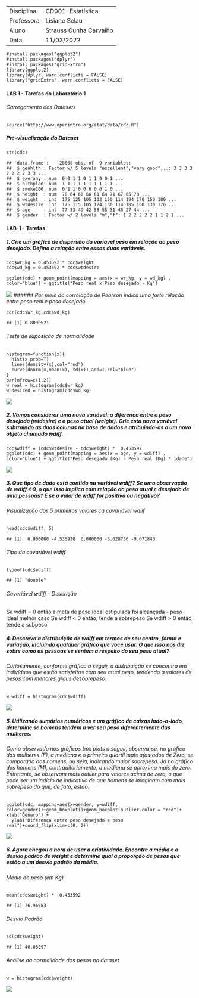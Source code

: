 <table>
<tbody>
<tr class="odd">
<td>Disciplina</td>
<td>CD001-Estatística</td>
</tr>
<tr class="even">
<td>Professora</td>
<td>Lisiane Selau</td>
</tr>
<tr class="odd">
<td>Aluno</td>
<td>Strauss Cunha Carvalho</td>
</tr>
<tr class="even">
<td>Data</td>
<td>11/03/2022</td>
</tr>
</tbody>
</table>

    #install.packages("ggplot2")
    #install.packages("dplyr")
    #install.packages("gridExtra")
    library(ggplot2)
    library(dplyr, warn.conflicts = FALSE)
    library("gridExtra", warn.conflicts = FALSE)

#### **LAB 1** - Tarefas do Laboratório 1

###### Carregamento dos Datasets

    source("http://www.openintro.org/stat/data/cdc.R")

##### Pré-visualização do Dataset

    str(cdc)

    ## 'data.frame':    20000 obs. of  9 variables:
    ##  $ genhlth : Factor w/ 5 levels "excellent","very good",..: 3 3 3 3 2 2 2 2 3 3 ...
    ##  $ exerany : num  0 0 1 1 0 1 1 0 0 1 ...
    ##  $ hlthplan: num  1 1 1 1 1 1 1 1 1 1 ...
    ##  $ smoke100: num  0 1 1 0 0 0 0 0 1 0 ...
    ##  $ height  : num  70 64 60 66 61 64 71 67 65 70 ...
    ##  $ weight  : int  175 125 105 132 150 114 194 170 150 180 ...
    ##  $ wtdesire: int  175 115 105 124 130 114 185 160 130 170 ...
    ##  $ age     : int  77 33 49 42 55 55 31 45 27 44 ...
    ##  $ gender  : Factor w/ 2 levels "m","f": 1 2 2 2 2 2 1 1 2 1 ...

#### **LAB-1** - Tarefas

##### **1. Crie um gráfico de dispersão da variável peso em relação ao peso desejado. Defina a relação entre essas duas variáveis.**

    cdc$wr_kg = 0.453592 * cdc$weight
    cdc$wd_kg = 0.453592 * cdc$wtdesire

    ggplot(cdc) + geom_point(mapping = aes(x = wr_kg, y = wd_kg) , color="blue") + ggtitle("Peso real x Peso desejado - Kg") 

![](ufrgs-estatistica-strauss-lab01_files/figure-markdown_strict/unnamed-chunk-5-1.png)
\###### *Por meio da correlação de Pearson indica uma forte relação
entre peso real e peso desejado.*

    cor(cdc$wr_kg,cdc$wd_kg)

    ## [1] 0.8000521

###### *Teste de suposição de normalidade*

    histogram=function(x){
      hist(x,prob=T)
      lines(density(x),col="red")
      curve(dnorm(x,mean(x), sd(x)),add=T,col="blue")
    }
    par(mfrow=c(1,2))
    w_real = histogram(cdc$wr_kg)
    w_desired = histogram(cdc$wd_kg)

![](ufrgs-estatistica-strauss-lab01_files/figure-markdown_strict/unnamed-chunk-7-1.png)

##### **2. Vamos considerar uma nova variável: a diferença entre o peso desejado (wtdesire) e o peso atual (weight). Crie esta nova variável subtraindo as duas colunas na base de dados e atribuindo-as a um novo objeto chamado wdiff.**

    cdc$wdiff = (cdc$wtdesire - cdc$weight) *  0.453592 
    ggplot(cdc) + geom_point(mapping = aes(x = age, y = wdiff) , color="blue") + ggtitle("Peso desejado (Kg) - Peso real (Kg) * idade") 

![](ufrgs-estatistica-strauss-lab01_files/figure-markdown_strict/unnamed-chunk-8-1.png)

##### **3. Que tipo de dado está contido na variável wdiff? Se uma observação de wdiff é 0, o que isso implica com relação ao peso atual e desejado de uma pessoas? E se o valor de wdiff for positivo ou negativo?**

###### *Visualização dos 5 primeiros valores ca covariável wdiif*

    head(cdc$wdiff, 5)

    ## [1]  0.000000 -4.535920  0.000000 -3.628736 -9.071840

###### *Tipo da covariável wdiff*

    typeof(cdc$wdiff)

    ## [1] "double"

###### *Covariável wdiff - Descrição*

Se wdiff = 0 então a meta de peso ideal estipulada foi alcançada - peso
ideal melhor caso Se wdiff &lt; 0 então, tende a sobrepeso Se wdiff &gt;
0 então, tende a subpeso

##### **4. Descreva a distribuição de wdiff em termos de seu centro, forma e variação, incluindo qualquer gráfico que você usar. O que isso nos diz sobre como as pessoas se sentem a respeito do seu peso atual?**

###### *Curiosamente, conforme gráfico a seguir, a distribuição se concentra em indivíduos que estão satisfeitos com seu atual peso, tendendo a valores de pesos com menores graus desobrepeso.*

    w_wdiff = histogram(cdc$wdiff)

![](ufrgs-estatistica-strauss-lab01_files/figure-markdown_strict/unnamed-chunk-11-1.png)

##### **5. Utilizando sumários numéricos e um gráfico de caixas lado-a-lado, determine se homens tendem a ver seu peso diferentemente das mulheres.**

###### *Como observado nos gráficos box plots a seguir, observa-se, no gráfico das mulheres (F), a mediana e o primeiro quartil mais afastados de Zero, se comparado aos homens, ou seja, indicando maior sobrepeso. Já no gráfico dos homens (M), contraditoriamente, a mediana se aproxima mais do zero. Entretanto, se observam mais outlier para valores acima de zero, o que pode ser um indício de indicativo de que homens se imaginam com mais sobrepeso do que, de fato, estão.*

    ggplot(cdc, mapping=aes(x=gender, y=wdiff, color=gender))+geom_boxplot()+geom_boxplot(outlier.color = "red")+ xlab("Gênero") + 
      ylab("Diferença entre peso desejado e peso real")+coord_flip(xlim=c(0, 2))

![](ufrgs-estatistica-strauss-lab01_files/figure-markdown_strict/unnamed-chunk-12-1.png)

##### **6. Agora chegou a hora de usar a criatividade. Encontre a média e o desvio padrão de weight e determine qual a proporção de pesos que estão a um desvio padrão da média.**

###### *Média do peso (em Kg)*

    mean(cdc$weight) *  0.453592 

    ## [1] 76.96683

###### *Desvio Padrão*

    sd(cdc$weight) 

    ## [1] 40.08097

###### *Análise da normalidade dos pesos no dataset*

    w = histogram(cdc$weight)

![](ufrgs-estatistica-strauss-lab01_files/figure-markdown_strict/unnamed-chunk-15-1.png)
